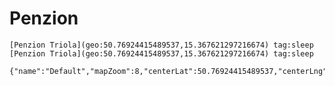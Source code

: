 # Penzion
	[Penzion Triola](geo:50.76924415489537,15.367621297216674) tag:sleep 
	[Penzion Triola](geo:50.76924415489537,15.367621297216674) tag:sleep 

```mapview
{"name":"Default","mapZoom":8,"centerLat":50.76924415489537,"centerLng":15.367621297216674,"query":"","chosenMapSource":0,"showLinks":false,"linkColor":"red"}
```
